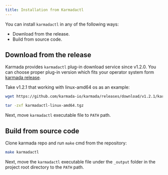 ```yaml
---
title: Installation from Karmadactl
---
```


You can install `karmadactl` in any of the following ways:

- Download from the release.
- Build from source code.

## Download from the release

Karmada provides `karmadactl` plug-in download service since v1.2.0. You can choose proper plug-in version which fits your operator system form [karmada release](https://github.com/karmada-io/karmada/releases).

Take v1.2.1 that working with linux-amd64 os as an example:

```bash
wget https://github.com/karmada-io/karmada/releases/download/v1.2.1/karmadactl-linux-amd64.tgz

tar -zxf karmadactl-linux-amd64.tgz
```

Next, move `karmadactl` executable file to `PATH` path.

## Build from source code

Clone karmada repo and run `make` cmd from the repository:

```bash
make karmadactl
```

Next, move the `karmadactl` executable file under the `_output` folder in the project root directory to the `PATH` path.
